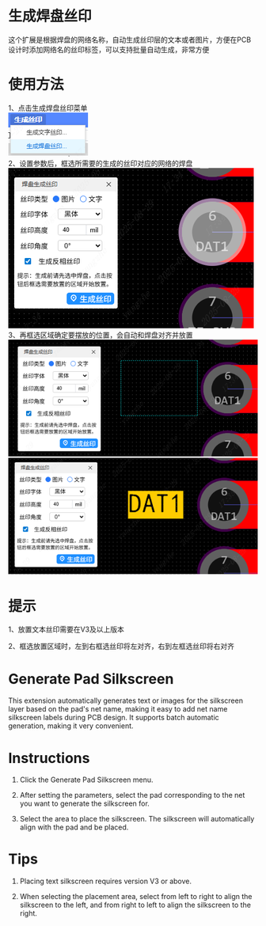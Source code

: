 # 生成焊盘丝印

这个扩展是根据焊盘的网络名称，自动生成丝印层的文本或者图片，方便在PCB设计时添加网络名的丝印标签，可以支持批量自动生成，非常方便

# 使用方法

1、点击生成焊盘丝印菜单  
![img.png](images/img.png)  
2、设置参数后，框选所需要的生成的丝印对应的网络的焊盘  
![img_1.png](images/img_1.png)  
3、再框选区域确定要摆放的位置，会自动和焊盘对齐并放置
![img_2.png](images/img_2.png)  
![img_3.png](images/img_3.png)

# 提示

1、放置文本丝印需要在V3及以上版本

2、框选放置区域时，左到右框选丝印将左对齐，右到左框选丝印将右对齐

# Generate Pad Silkscreen

This extension automatically generates text or images for the silkscreen layer based on the pad's net name, making it easy to add net name silkscreen labels during PCB design. It supports batch automatic generation, making it very convenient.

# Instructions

1. Click the Generate Pad Silkscreen menu.

2. After setting the parameters, select the pad corresponding to the net you want to generate the silkscreen for.

3. Select the area to place the silkscreen. The silkscreen will automatically align with the pad and be placed.

# Tips

1. Placing text silkscreen requires version V3 or above.

2. When selecting the placement area, select from left to right to align the silkscreen to the left, and from right to left to align the silkscreen to the right.
